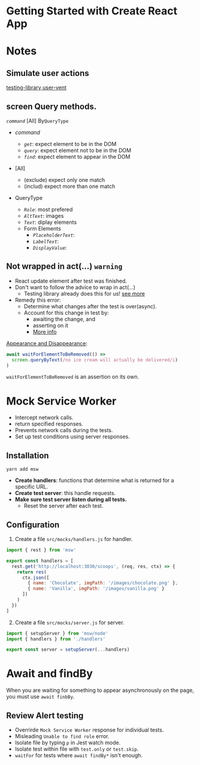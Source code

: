 # Getting Started with Create React App

# Notes

## Simulate user actions
  [testing-library user-vent](https://github.com/testing-library/user-event)

## screen Query methods.

*`command`* [All] By`QueryType`
- *command* 
  - *`get`*: expect element to be in the DOM
  - *`query`*: expect element not to be in the DOM
  - *`find`*: expect element to appear in the DOM

- [All]
  - (exclude) expect only one match
  - (includ) expect more than one match

- QueryType
  - *`Role`*: most prefered
  - *`AltText`*: images
  - *`Text`*: diplay elements
  - Form Elements 
    - *`PlaceholderText`*: 
    - *`LabelText`*: 
    - *`DisplayValue`*: 

## Not wrapped in act(...) **`warning`**
- React update element after test was finished.
- Don't want to follow the advice to wrap in act(...)
  - Testing library already does this for us!
    [see more](https://testing-library.com/docs/preact-testing-library/api/#act)
- Remedy this error:
  - Determine what changes after the test is over(async).
  - Account for this change in test by:
    - awaiting the change, and
    - asserting on it
    - [More info](https://kentcdodds.com/blog/fix-the-not-wrapped-in-act-warning)

[Appearance and Disappearance](https://testing-library.com/docs/guide-disappearance): 
  ```js
  await waitForElementToBeRemoved(() =>
    screen.queryByText(/no ice cream will actually be delivered/i)
  )
  ```
`waitForElementToBeRemoved` is an assertion on its own.

# Mock Service Worker
- Intercept network calls.
- return specified responses.
- Prevents network calls during the tests.
- Set up test conditions using server responses.

## Installation

```shell
yarn add msw
```

- **Create handlers**: functions that determine what is returned for a specific URL.
- **Create test server**: this handle requests.
- **Make sure test server listen during all tests.**
  - Reset the server after each test.

## Configuration
1. Create a file `src/mocks/handlers.js` for handler.
```js
import { rest } from 'msw'

export const handlers = [
  rest.get('http://localhost:3030/scoops', (req, res, ctx) => {
    return res(
      ctx.json([
        { name: 'Chocolate', imgPath: '/images/chocolate.png' },
        { name: 'Vanilla', imgPath: '/images/vanilla.png' }
      ])
    )
  })
]
```

2. Create a file `src/mocks/server.js` for server.
```js
import { setupServer } from 'msw/node'
import { handlers } from './handlers'

export const server = setupServer(...handlers)
```

# Await and findBy
When you are waiting for something to appear asynchronously on the page, you must use `await finbBy`.

## Review Alert testing
- Overrirde `Mock Service Worker` response for individual tests.
- Misleading `Unable to find role` error.
- Isolate file by typing `p` in Jest watch mode. 
- Isolate test within file with `test.only` or `test.skip`.
- `waitFor` for tests where `await findBy*` isn't enough.